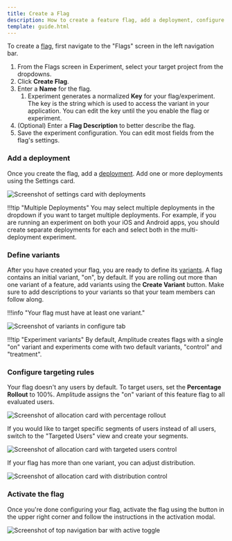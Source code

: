 ```yaml
---
title: Create a Flag
description: How to create a feature flag, add a deployment, configure targeting rules, and activate the feature flag.
template: guide.html
---
```


To create a [flag](../../general/data-model.md#flags-and-experiments), first navigate to the "Flags" screen in the left navigation bar.

1. From the Flags screen in Experiment, select your target project from the dropdowns.
2. Click **Create Flag**.
3. Enter a **Name** for the flag.
   1. Experiment generates a normalized **Key** for your flag/experiment. The key is the string which is used to access the variant in your application. You can edit the key until the you enable the flag or experiment.
4. (Optional) Enter a **Flag Description** to better describe the flag.
5. Save the experiment configuration. You can edit most fields from the flag's settings.

### Add a deployment

Once you create the flag, add a [deployment](../../general/data-model.md#deployments). Add one or more deployments using the Settings card.

![Screenshot of settings card with deployments](../../../assets/images/experiment/create-flag-1.png)

!!!tip "Multiple Deployments"
    You may select multiple deployments in the dropdown if you want to target multiple deployments. For example, if you are running an experiment on both your iOS and Android apps, you should create separate deployments for each and select both in the multi-deployment experiment.

### Define variants

After you have created your flag, you are ready to define its [variants](../../general/data-model.md#variants). A flag contains an initial variant, "on", by default. If you are rolling out more than one variant of a feature, add variants using the **Create Variant** button. Make sure to add descriptions to your variants so that your team members can follow along.

!!!info "Your flag must have at least one variant."

![Screenshot of variants in configure tab](../../../assets/images/experiment/create-flag-2.png)

!!!tip "Experiment variants"
    By default, Amplitude creates flags with a single "on" variant and experiments come with two default variants, "control" and "treatment".

### Configure targeting rules

Your flag doesn't any users by default. To target users, set the **Percentage Rollout** to 100%. Amplitude assigns the "on" variant of this feature flag to all evaluated users.

![Screenshot of allocation card with percentage rollout](../../../assets/images/experiment/create-flag-3.png)

If you would like to target specific segments of users instead of all users, switch to the "Targeted Users" view and create your segments.

![Screenshot of allocation card with targeted users control](../../../assets/images/experiment/create-flag-3b.png)

If your flag has more than one variant, you can adjust distribution.

![Screenshot of allocation card with distribution control](../../../assets/images/experiment/create-flag-3c.png)

### Activate the flag

Once you're done configuring your flag, activate the flag using the button in the upper right corner and follow the instructions in the activation modal.

![Screenshot of top navigation bar with active toggle](../../../assets/images/experiment/create-flag-4.png)
